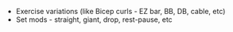 * Exercise variations (like Bicep curls - EZ bar, BB, DB, cable, etc)
* Set mods - straight, giant, drop, rest-pause, etc